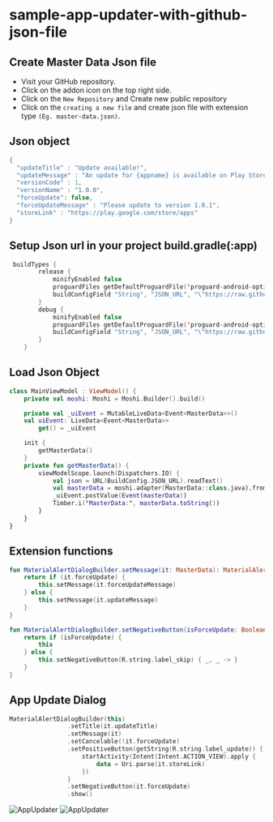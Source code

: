 # sample-app-updater-with-github-json-file

## Create Master Data Json file
- Visit your GitHub repository.
- Click on the addon icon on the top right side.
- Click on the `New Repository` and Create new public repository
- Click on the `creating a new file` and create json file with extension type `(Eg. master-data.json)`.


## Json object 
```kotlin
{
  "updateTitle" : "Update available!",
  "updateMessage" : "An update for {appname} is available on Play Store. Please update to version 1.0.1",
  "versionCode" : 1,
  "versionName" : "1.0.0",
  "forceUpdate": false,
  "forceUpdateMessage" : "Please update to version 1.0.1",
  "storeLink" : "https://play.google.com/store/apps"
}
```

## Setup Json url in your project build.gradle(:app)
```kotlin
 buildTypes {
        release {
            minifyEnabled false
            proguardFiles getDefaultProguardFile('proguard-android-optimize.txt'), 'proguard-rules.pro'
            buildConfigField "String", "JSON_URL", "\"https://raw.githubusercontent.com/winechitpaing-codigo/sample-app-updater-with-github-json-file/master/master-data.json\""
        }
        debug {
            minifyEnabled false
            proguardFiles getDefaultProguardFile('proguard-android-optimize.txt'), 'proguard-rules.pro'
            buildConfigField "String", "JSON_URL", "\"https://raw.githubusercontent.com/winechitpaing-codigo/sample-app-updater-with-github-json-file/master/master-data.json\""
        }
    }
```

## Load Json Object 
```kotlin
class MainViewModel : ViewModel() {
    private val moshi: Moshi = Moshi.Builder().build()

    private val _uiEvent = MutableLiveData<Event<MasterData>>()
    val uiEvent: LiveData<Event<MasterData>>
        get() = _uiEvent

    init {
        getMasterData()
    }
    private fun getMasterData() {
        viewModelScope.launch(Dispatchers.IO) {
            val json = URL(BuildConfig.JSON_URL).readText()
            val masterData = moshi.adapter(MasterData::class.java).fromJson(json)!!
            _uiEvent.postValue(Event(masterData))
            Timber.i("MasterData:", masterData.toString())
        }
    }
}
```

## Extension functions 
```kotlin
fun MaterialAlertDialogBuilder.setMessage(it: MasterData): MaterialAlertDialogBuilder {
    return if (it.forceUpdate) {
        this.setMessage(it.forceUpdateMessage)
    } else {
        this.setMessage(it.updateMessage)
    }
}

fun MaterialAlertDialogBuilder.setNegativeButton(isForceUpdate: Boolean): MaterialAlertDialogBuilder {
    return if (isForceUpdate) {
        this
    } else {
        this.setNegativeButton(R.string.label_skip) { _, _ -> }
    }
}
```

## App Update Dialog 
```kotlin
MaterialAlertDialogBuilder(this)
                .setTitle(it.updateTitle)
                .setMessage(it)
                .setCancelable(!it.forceUpdate)
                .setPositiveButton(getString(R.string.label_update)) { _, _ ->
                    startActivity(Intent(Intent.ACTION_VIEW).apply {
                        data = Uri.parse(it.storeLink)
                    })
                }
                .setNegativeButton(it.forceUpdate)
                .show()
```
![AppUpdater](https://raw.githubusercontent.com/winechitpaing-codigo/sample-app-updater-with-github-json-file/master/Screenshot%202022-08-27%20at%203.21.56%20PM.png)
![AppUpdater](https://raw.githubusercontent.com/winechitpaing-codigo/sample-app-updater-with-github-json-file/master/Screenshot%202022-08-27%20at%203.23.01%20PM.png)
